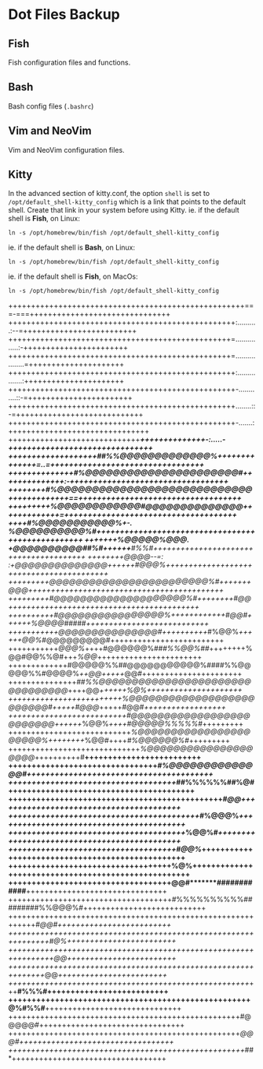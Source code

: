 # Dot Files Backup
## Fish
Fish configuration files and functions.
## Bash
Bash config files (`.bashrc`)
## Vim and NeoVim
Vim and NeoVim configuration files.
## Kitty
In the advanced section of kitty.conf, the option `shell` is set to `/opt/default_shell-kitty_config` which is a link that points to the default shell. Create that link in your system before using Kitty.
ie. if the default shell is **Fish**, on Linux:
```
ln -s /opt/homebrew/bin/fish /opt/default_shell-kitty_config 
```
ie. if the default shell is **Bash**, on Linux:
```
ln -s /opt/homebrew/bin/fish /opt/default_shell-kitty_config 
```
ie. if the default shell is **Fish**, on MacOs:
```
ln -s /opt/homebrew/bin/fish /opt/default_shell-kitty_config 
```

++++++++++++++++++++++++++++++++++++++++++++++++++++===-===+++++++++++++++++++++++++++++++
++++++++++++++++++++++++++++++++++++++++++++++++++:..........:--=+++++++++++++++++++++++++
+++++++++++++++++++++++++++++++++++++++++++++++++=...............:-+++++++++++++++++++++++
+++++++++++++++++++++++++++++++++++++++++++++++++=..................=+++++++++++++++++++++
++++++++++++++++++++++++++++++++++++++++++++++++++:................:++++++++++++++++++++++
++++++++++++++++++++++++++++++++++++++++++++++++++-............::-=+++++++++++++++++++++++
++++++++++++++++++++++++++++++++++++++++++++++++++........::-=++++++++++++++++++++++++++++
++++++++++++++++++++++++++++++++++++++++++++++++++-.......:+++++++++++++++++++++++++++++++
+++++++++++++++++++++++++++++********++++++++++++++-:.....-+++++++++++++++++++++++++++++++
+++++++++++++++++++**##%%@@@@@@@@@@@@@%++++++++++++++=..=+++++++++++++++++++++++++++++++++
++++++++++++++*#%@@@@@@@@@@@@@@@@@@@@@@#++++++++++++++:-++++++++++++++++++++++++++++++++++
++++++++*#%@@@@@@@@@@@@@@@@@@@@@@@@@@@@*+++++++++++++==+++++++++++++++++++++++++++++++++++
+++++*++++%@@@@@@@@@@@@#@@@@@@@@@@@@@@*+++++++++++++=+++++++++++++++++++++++++++++++++++++
++++*#%@@@@@@@@@@@%+-.  %@@@@@@@@@@%#+++++++++++***+++++++++++++++++++++++++++++++++++++++
+++++++*%@@@@@%@@@.    +@@@@@@@@@@##%#++++++***#%%#+++++++++++++++++++++++++++++++++++++++
++++++++*@@@@*--=:  :+@@@@@@@@@@@@@@*++++++#@@@%*+++++++++++++++++++++++++++++++++++++++++
+++++++++@@@@@@@@@@@@@@@@@@@@@@@@%*#+++++++@@@*+++++++++++++++++++++++++++++++++++++++++++
+++++++++#@@@@@@@@@@@@@@@@@@@@%#**++++++++#@@+++++++***+++++++++++++++++++++++++++++++++++
++++++++++#@@@@@@@@@@@@@@@@%*++++++++++++#@@#++++++%@@@@#*####*+++++++++++++++++++++++++++
+++++++++++@@@@@@@@@@@@@@@#++++++++++*#%@@%*++++++@@%*#@@@@@@@@@#+++++++++++++++++++++++++
+++++++++++*@@@%*++++#@@@@@@%#*##%%@@%##*++++++++%@@#@@%%@#+++*%@@*+++++++++++++++++++++++
+++++++++++++#@@@@@%%##@@@@@@@@@@@%####%%@@@@@%%#@@@@%*++@@+++++*@@#++++++++++++++++++++++
+++++++++++++++*##%%@@@@@@@@@@@@@@@@@@@@@@@@@@@@@@@@*++++@@*++++++%@%+++++++++++++++++++++
+++++++++++++++++++++++++%@@@@@@@@@@@@@@@@@@@@@@@@@#+++++#@@@*+++++#@@#*++++++++++++++++++
++++++++++++++++++++++++++#@@@@@@@@@@@@@@@@@@@@@@@@@++++++*%@@%*++++#@@@@@%%%%%#*+++++++++
+++++++++++++++++++++++++++*%@@@@@@@@@@@@@@@@@@@@@@%++++++++*%@@#++++*#%@@@@@@%#*+++++++++
+++++++++++++++++++++++++++++*%@@@@@@@@@@@@@@@@@@@@*++++++++++#**+++++++++++++++++++++++++
++++++++++++++++++++++++++++++++*#%@@@@@@@@@@@@@@#++++++++++++++++++++++++++++++++++++++++
++++++++++++++++++++++++++++++++++++*##%%%%%%##%@#++++++++++++++++++++++++++++++++++++++++
++++++++++++++++++++++++++++++++++++++++++++++*#@@++++++++++++++++++++++++++++++++++++++++
+++++++++++++++++++++++++++++++++++++++++*#%@@@%*+++++++++++++++++++++++++++++++++++++++++
++++++++++++++++++++++++++++++++++++++*%@@%#*+++++++++++++++++++++++++++++++++++++++++++++
++++++++++++++++++++++++++++++++++++#@@%*+++++++++++++++++++++++++++++++++++++++++++++++++
+++++++++++++++++++++++++++++++++++%@%++++++++++++++++++++++++++++++++++++++++++++++++++++
+++++++++++++++++++++++++++++++++++@@#*******############**+++++++++++++++++++++++++++++++
++++++++++++++++++++++++++++++++++++#%%%%%%%%%%#########%%@@@%#+++++++++++++++++++++++++++
++++++++++++++++++++++++++++++++++++++++++++++++++++++++++++*#@@#+++++++++++++++++++++++++
+++++++++++++++++++++++++++++++++++++++++++++++++++++++++++++++#@%++++++++++++++++++++++++
++++++++++++++++++++++++++++++++++++++++++++++++++++++++++++++++@@++++++++++++++++++++++++
++++++++++++++++++++++++++++++++++++++++++++++++++++++++++++++*@@*++++++++++++++++++++++++
+++++++++++++++++++++++++++++++++++++++++++++++++++++*+++**#%%%#++++++++++++++++++++++++++
++++++++++++++++++++++++++++++++++++++++++++++++++++@%#%%#**++++++++++++++++++++++++++++++
+++++++++++++++++++++++++++++++++++++++++++++++++++#@@@@@#++++++++++++++++++++++++++++++++
+++++++++++++++++++++++++++++++++++++++++++++++++++*@@@#++++++++++++++++++++++++++++++++++
++++++++++++++++++++++++++++++++++++++++++++++++++++*##*++++++++++++++++++++++++++++++++++
